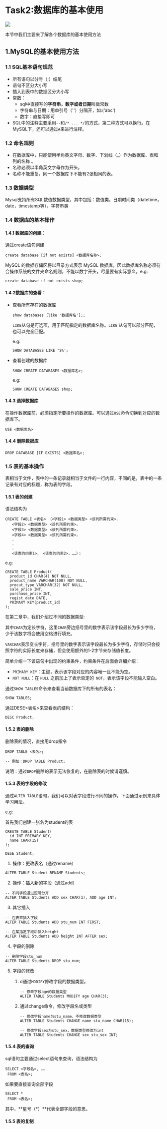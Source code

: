 # Task2:数据库的基本使用

![](material/ch1-overview.png)

本节中我们主要来了解各个数据库的基本使用方法

## 1.MySQL的基本使用方法

### 1.1 SQL基本语句规范

- 所有语句以分号（;）结尾
- 语句不区分大小写
- 插入到表中的数据区分大小写
- 常数：
  * sql中直接写的**字符串，数字或者日期**叫做常数
  * 字符串与日期：用单引号（''）分隔开，如:('abc')
  * 数字：直接写即可
- SQL中的注释主要采用`--`和`/* ... */`的方式，第二种方式可以换行。在MySQL下，还可以通过`#`来进行注释。

### 1.2 命名规则

- 在数据库中，只能使用半角英文字母、数字、下划线（_）作为数据库、表和列的名称 。
- 名称必须以半角英文字母作为开头。
- 名称不能重复，同一个数据库下不能有2张相同的表。

### 1.3 数据类型

Mysql支持所有SQL数值数据类型，其中包括：数值类，日期时间类（datetime，date，timestamp等），字符串类

### 1.4 数据库的基本操作

#### 1.4.1 数据库的创建：

通过create语句创建

```mysql
create database [if not exists] <数据库名称>;
```

MySQL 的数据存储区将以目录方式表示 MySQL 数据库，因此数据库名称必须符合操作系统的文件夹命名规则，不能以数字开头，尽量要有实际意义。e.g:

```mysql
create database if not exists shop;
```

#### 1.4.2数据库的查看：

- 查看所有存在的数据库

  ```mysql
  show databases [like '数据库名'];;
  ```

  `LIKE`从句是可选项，用于匹配指定的数据库名称。`LIKE` 从句可以部分匹配，也可以完全匹配。

  e.g:

  ```mysql
  SHOW DATABASES LIKE 'S%';
  ```

- 查看创建的数据库

  ```mysql
  SHOW CREATE DATABASES <数据库名>;
  ```

  e.g:

  ```mysql
  SHOW CREATE DATABASES shop;
  ```

#### 1.4.3 选择数据库

在操作数据库前，必须指定所要操作的数据库。可以通过`USE`命令切换到对应的数据库下。

```mysql
USE <数据库名>
```

#### 1.4.4 删除数据库

```mysql
DROP DATABASE [IF EXISTS] <数据库名>;
```

### 1.5 表的基本操作

表相当于文件，表中的一条记录就相当于文件的一行内容，不同的是，表中的一条记录有对应的标题，称为表的字段。

#### 1.5.1 表的创建

语法结构为

```mysql
CREATE TABLE <表名> （<字段1> <数据类型> <该列所需约束>，
   <字段2> <数据类型> <该列所需约束>，
   <字段3> <数据类型> <该列所需约束>，
   <字段4> <数据类型> <该列所需约束>，
   .
   .
   .
   <该表的约束1>， <该表的约束2>，……）；
```

e.g:

```mysql
CREATE TABLE Product(
  product_id CHAR(4) NOT NULL,
  product_name VARCHAR(100) NOT NULL,
  procut_type VARCHAR(32) NOT NULL,
  sale_price INT,
  purchase_price INT,
  regist_date DATE,
  PRIMARY KEY(product_id)
);
```

在第二章中，我们介绍过不同的数据类型:

其中`CHAR`为定长字符，这里`CHAR`旁边括号里的数字表示该字段最长为多少字符，少于该数字将会使用空格进行填充。

`VARCHAR`表示变长字符，括号里的数字表示该字段最长为多少字符，存储时只会按照字符的实际长度来存储，但会使用额外的1-2字节来存储值长度。

简单介绍一下该语句中出现的约束条件，约束条件在后面会详细介绍：

- `PRIMARY KEY`：主键，表示该字段对应的内容唯一且不能为空。
- `NOT NULL`：在 `NULL` 之前加上了表示否定的` NOT`，表示该字段不能输入空白。

通过`SHOW TABLES`命令来查看当前数据库下的所有的表名：

```mysql
SHOW TABLES;
```

通过DESE<表名>来查看表的结构：

```mysql
DESC Product;
```



#### 1.5.2 表的删除

删除表的情况，直接用drop指令

```mysql
DROP TABLE <表名>;

-- 例如：DROP TABLE Product;
```

说明：通过`DROP`删除的表示无法恢复的，在删除表的时候请谨慎。

#### 1.5.3 表的字段的修改

通过`ALTER TABLE`语句，我们可以对表字段进行不同的操作，下面通过示例来具体学习用法。

e.g:

首先我们创建一张名为student的表

```mysql
CREATE TABLE Student(
  id INT PRIMARY KEY,
  name CHAR(15)
); 
```

```mysql
DESE Student;
```

1. 操作：更改表名（通过rename）

```mysql
ALTER TABLE Student RENAME Students;
```

2. 操作：插入新的字段（通过add）

```mysql
-- 不同字段通过逗号分开
ALTER TABLE Students ADD sex CHAR(1), ADD age INT;
```

3. 其它插入

```mysql
-- 在表首插入字段
ALTER TABLE Students ADD stu_num INT FIRST;

-- 在某指定字段后插入height
ALTER TABLE Students ADD height INT AFTER sex;
```

4. 字段的删除

```mysql
-- 删除字段stu_num
ALTER TABLE Students DROP stu_num;
```

5. 字段的修改

   1. d通过`MODIFY`修改字段的数据类型。

      ```mysql
      -- 修改字段age的数据类型
      ALTER TABLE Students MODIFY age CHAR(3);
      ```

   2. 通过change命令，修改字段名或类型

      ```mysql
      -- 修改字段name为stu_name，不修改数据类型
      ALTER TABLE Students CHANGE name stu_name CHAR(15);
      
      -- 修改字段sex为stu_sex，数据类型修改为int
      ALTER TABLE Students CHANGE sex stu_sex INT;
      ```

#### 1.5.4 表的查询

sql语句主要通过select语句来查询，语法结构为

```mysql
SELECT <字段名>, ……
 FROM <表名>;
```

如果要直接查询全部字段

```mysql
SELECT *
 FROM <表名>;
```

其中，**星号（*）**代表全部字段的意思。



#### 1.5.5 表的复制





